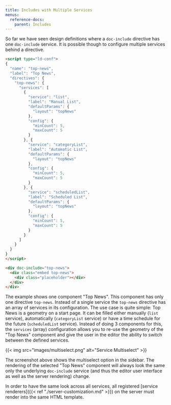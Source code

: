 ```yaml
---
title: Includes with Multiple Services
menus:
  reference-docs:
    parent: Includes
---
```


So far we have seen design definitions where a `doc-include` directive has one `doc-include` service. It is possible though to configure multiple services behind a directive.

```html
<script type="ld-conf">
{
  "name": "top-news",
  "label": "Top News",
  "directives": {
    "top-news": {
      "services": [
        {
          "service": "list",
          "label": "Manual List",
          "defaultParams": {
            "layout": "topNews"
          },
          "config": {
            "minCount": 5,
            "maxCount": 5
          }
        }, {
          "service": "categoryList",
          "label": "Automatic List",
          "defaultParams": {
            "layout": "topNews"
          },
          "config": {
            "minCount": 5,
            "maxCount": 5
          }
        }, {
          "service": "scheduledList",
          "label": "Scheduled List",
          "defaultParams": {
            "layout": "topNews"
          },
          "config": {
            "minCount": 5,
            "maxCount": 5
          }
        }
      ]
    }
  }
}
</script>

<div doc-include="top-news">
  <div class="embed top-news">
    <div class="placeholder"></div>
  </div>
</div>
```

The example shows one component "Top News". This component has only one directive `top-news`. Instead of a single service the `top-news` directive has an array of services in its configuration. The use case is quite simple: Top News is a geometry on a start page. It can be filled either manually (`list` service), automatically (`categoryList` service) or have a time schedule for the future (`scheduledList` service). Instead of doing 3 components for this, the `services` (array) configuration allows you to re-use the geometry of the "Top News" component and give the user in the editor the ability to switch between the defined services.

{{< img src="images/multiselect.png" alt="Service Multiselect" >}}

The screenshot above shows the multiselect option in the sidebar. The rendering of the selected "Top News" component will always look the same only the underlying `doc-include` service (and thus the editor user interface as well as the server rendering) change.

In order to have the same look across all services, all registered [service renderers]({{< ref "./server-customization.md" >}}) on the server must render into the same HTML template.
